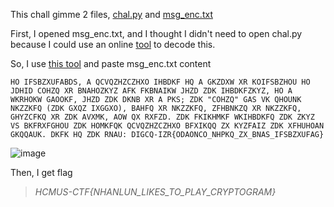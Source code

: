 This chall gimme 2 files, [chal.py](https://github.com/saraka1412/Write-up/blob/main/HCMUS-CTF%202022/Substitution/chal.py) and [msg_enc.txt](https://github.com/saraka1412/Write-up/blob/main/HCMUS-CTF%202022/Substitution/msg_enc.txt)

First, I opened msg_enc.txt, and I thought I didn't need to open chal.py because I could use an online [tool](https://www.guballa.de/substitution-solver) to decode this.
 

So, I use [this tool](https://www.guballa.de/substitution-solver) and paste msg_enc.txt content 

```
HO IFSBZXUFABDS, A QCVQZHZCZHXO IHBDKF HQ A GKZDXW XR KOIFSBZHOU HO JDHID COHZQ XR BNAHOZKYZ AFK FKBNAIKW JHZD ZDK IHBDKFZKYZ, HO A WKRHOKW GAOOKF, JHZD ZDK DKNB XR A PKS; ZDK "COHZQ" GAS VK QHOUNK NKZZKFQ (ZDK GXQZ IXGGXO), BAHFQ XR NKZZKFQ, ZFHBNKZQ XR NKZZKFQ, GHYZCFKQ XR ZDK AVXMK, AOW QX RXFZD. ZDK FKIKHMKF WKIHBDKFQ ZDK ZKYZ VS BKFRXFGHOU ZDK HOMKFQK QCVQZHZCZHXO BFXIKQQ ZX KYZFAIZ ZDK XFHUHOAN GKQQAUK. DKFK HQ ZDK RNAU: DIGCQ-IZR{ODAONCO_NHPKQ_ZX_BNAS_IFSBZXUFAG}
```

![image](https://user-images.githubusercontent.com/94149390/168524657-e3e35d2a-c510-4573-ab3c-0c2c5343a3c3.png)

Then, I get flag 
>*HCMUS-CTF{NHANLUN_LIKES_TO_PLAY_CRYPTOGRAM}*
